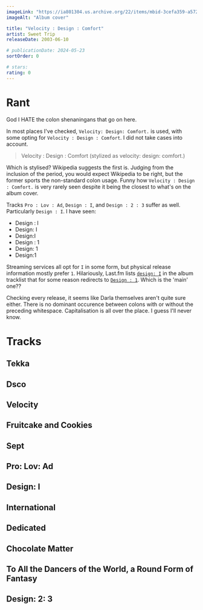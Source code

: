 ```yaml
---
imageLink: "https://ia801304.us.archive.org/22/items/mbid-3cefa359-a572-4bc8-b7c3-e69a542bc5e2/mbid-3cefa359-a572-4bc8-b7c3-e69a542bc5e2-11186061534_thumb250.jpg"
imageAlt: "Album cover"

title: "Velocity : Design : Comfort"
artist: Sweet Trip
releaseDate: 2003-06-10

# publicationDate: 2024-05-23
sortOrder: 0

# stars:
rating: 0
---
```


# Rant

God I HATE the colon shenaningans that go on here.

In most places I've checked, `Velocity: Design: Comfort.` is used, with some opting for `Velocity : Design : Comfort`. I did not take cases into account. 

> Velocity : Design : Comfort (stylized as velocity: design: comfort.)

Which is stylised? Wikipedia suggests the first is. Judging from the inclusion of the period, you would expect Wikipedia to be right, but the former sports the non-standard colon usage. Funny how `Velocity : Design : Comfort.` is very rarely seen despite it being the closest to what's on the album cover.

Tracks `Pro : Lov : Ad`, `Design : I`, and `Design : 2 : 3` suffer as well. Particularly `Design : I`. I have seen:
- Design : I
- Design: I
- Design:I
- Design : 1
- Design: 1
- Design:1

Streaming services all opt for `I` in some form, but physical release information mostly prefer `1`. Hilariously, Last.fm lists <a href="https://www.last.fm/music/Sweet+Trip/Velocity:+Design:+Comfort./design:+I" target="_blank" class="extlink">`design: I`</a> in the album tracklist that for some reason redirects to <a href="https://www.last.fm/music/Sweet+Trip/_/Design+:+1" target="_blank" class="extlink">`Design : 1`</a>. Which is the 'main' one??

Checking every release, it seems like Darla themselves aren't quite sure either. There is no dominant occurence between colons with or without the preceding whitespace. Capitalisation is all over the place. I guess I'll never know.

# Tracks

## Tekka

## Dsco

## Velocity

## Fruitcake and Cookies

## Sept

## Pro: Lov: Ad

## Design: I

## International

## Dedicated

## Chocolate Matter

## To All the Dancers of the World, a Round Form of Fantasy

## Design: 2: 3